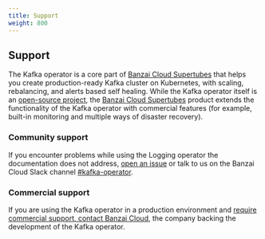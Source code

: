 ```yaml
---
title: Support
weight: 800
---
```


## Support

The Kafka operator is a core part of [Banzai Cloud Supertubes](/products/supertubes/) that helps you create production-ready Kafka cluster on Kubernetes, with scaling, rebalancing, and alerts based self healing. While the Kafka operator itself is an [open-source project](https://github.com/banzaicloud/kafka-operator/), the [Banzai Cloud Supertubes](https://banzaicloud.com/products/one-eye/) product extends the functionality of the Kafka operator with commercial features (for example, built-in monitoring and multiple ways of disaster recovery).

### Community support

If you encounter problems while using the Logging operator the documentation does not address, [open an issue](https://github.com/banzaicloud/kafka-operator/issues) or talk to us on the Banzai Cloud Slack channel [#kafka-operator](https://pages.banzaicloud.com/invite-slack).

### Commercial support

If you are using the Kafka operator in a production environment and [require commercial support, contact Banzai Cloud](https://banzaicloud.com/contact/), the company backing the development of the Kafka operator.
